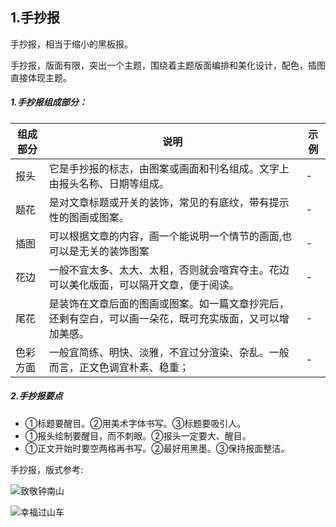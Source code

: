 ## 1.手抄报

手抄报，相当于缩小的黑板报。


手抄报，版面有限，突出一个主题，围绕着主题版面编排和美化设计，配色，插图直接体现主题。

##### 1.手抄报组成部分：

组成部分|说明|示例
-|-|-
报头|它是手抄报的标志，由图案或画面和刊名组成。文字上由报头名称、日期等组成。|-
题花|是对文章标题或开关的装饰，常见的有底纹，带有提示性的图画或图案。|-
插图|可以根据文章的内容，画一个能说明一个情节的画面,也可以是无关的装饰图案|-
花边|一般不宜太多、太大、太粗，否则就会喧宾夺主。花边可以美化版面，可以隔开文章，便于阅读。|-
尾花|是装饰在文章后面的图画或图案。如一篇文章抄完后，还剩有空白，可以画一朵花，既可充实版面，又可以增加美感。|-
色彩方面|一般宜简练、明快、淡雅，不宜过分渲染、杂乱。一般而言，正文色调宜朴素、稳重；|-

##### 2.手抄报要点

- ①标题要醒目。②用美术字体书写。③标题要吸引人。
- ①报头绘制要醒目，而不刺眼。②报头一定要大、醒目。
- ①正文开始时要空两格再书写。②最好用黑墨。③保持报面整洁。

手抄报，版式参考:

![致敬钟南山](https://preview.cloud.189.cn/image/imageAction?param=B8E0D35859E7F809F164E6E5E053D20DD40696B74EF59E37576200EBCC5030885C87D271A3E98069D1A4B82BD3549016CF7793760A319D46B1CBB84504AF282BE25028BCBA6CC0FA51936DBDEB3344C77F42BAD40A6BD1157D35C05A "致敬钟南山")

 ![幸福过山车](https://bkimg.cdn.bcebos.com/pic/ac6eddc451da81cb04a32a7e5266d0160924313f?x-bce-process=image/watermark,image_d2F0ZXIvYmFpa2UxNTA=,g_7,xp_5,yp_5 "幸福过山车")
